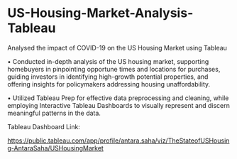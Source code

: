 # US-Housing-Market-Analysis-Tableau
Analysed the impact of COVID-19 on the US Housing Market using Tableau 

•	Conducted in-depth analysis of the US housing market, supporting homebuyers in pinpointing opportune times and locations for purchases, guiding investors in identifying high-growth potential properties, and offering insights for policymakers addressing housing unaffordability.

•	Utilized Tableau Prep for effective data preprocessing and cleaning, while employing Interactive Tableau Dashboards to visually represent and discern meaningful patterns in the data. 

Tableau Dashboard Link:

https://public.tableau.com/app/profile/antara.saha/viz/TheStateofUSHousing-AntaraSaha/USHousingMarket



